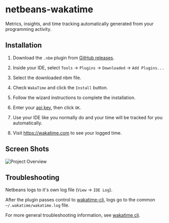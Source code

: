 # netbeans-wakatime

Metrics, insights, and time tracking automatically generated from your programming activity.

## Installation

1. Download the `.nbm` plugin from [GitHub releases](https://github.com/wakatime/netbeans-wakatime/releases/latest).

2. Inside your IDE, select `Tools` -> `Plugins` -> `Downloaded` -> `Add Plugins...`

3. Select the downloaded nbm file.

4. Check `WakaTime` and click the `Install` button.
5. Follow the wizard instructions to complete the installation.

6. Enter your [api key](https://wakatime.com/settings#apikey), then click `OK`.

7. Use your IDE like you normally do and your time will be tracked for you automatically.

8. Visit https://wakatime.com to see your logged time.

## Screen Shots

![Project Overview](https://wakatime.com/static/img/ScreenShots/Screen-Shot-2016-03-21.png)

## Troubleshooting

Netbeans logs to it's own log file (`View` -> `IDE Log`).

After the plugin passes control to [wakatime-cli][wakatime cli], logs go to the common `~/.wakatime/wakatime.log` file.

For more general troubleshooting information, see [wakatime cli][wakatime cli].

[wakatime cli]: https://github.com/wakatime/wakatime#troubleshooting
